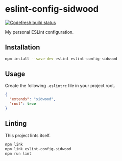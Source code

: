 # eslint-config-sidwood

[![Codefresh build status]( https://g.codefresh.io/api/badges/build?repoOwner=sidwood&repoName=eslint-config-sidwood&branch=master&pipelineName=main&accountName=sidwood&type=cf-1)]( https://g.codefresh.io/repositories/sidwood/eslint-config-sidwood/builds?filter=trigger:build;branch:master;service:5b476258cb00eb42d7fb8178~main)

My personal ESLint configuration.

## Installation

```bash
npm install --save-dev eslint eslint-config-sidwood
```

## Usage

Create the following `.eslintrc` file in your project root.

```json
{
  "extends": "sidwood",
  "root": true
}
```

## Linting

This project lints itself.

```bash
npm link
npm link eslint-config-sidwood
npm run lint
```
